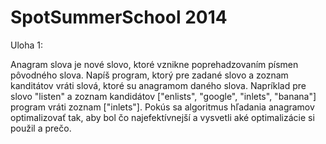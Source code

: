 SpotSummerSchool 2014 
================
  Uloha 1: 
  
Anagram slova je nové slovo, ktoré vznikne poprehadzovaním písmen pôvodného slova.
Napíš program, ktorý pre zadané slovo a zoznam kanditátov vráti slová, ktoré su anagramom daného slova.
Napríklad pre slovo "listen" a zoznam kandidátov ["enlists", "google", "inlets", "banana"] program vráti zoznam ["inlets"].
Pokús sa algoritmus hľadania anagramov optimalizovať tak, aby bol čo najefektívnejší a vysvetli aké optimalizácie si použil a prečo.
